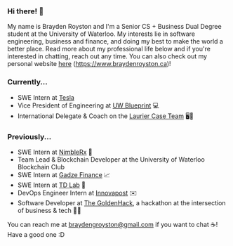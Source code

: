 ### Hi there! 👋

My name is Brayden Royston and I'm a Senior CS + Business Dual Degree student at the University of Waterloo. My interests lie in software engineering, business and finance, and doing my best to make the world a better place. Read more about my professional life below and if you're interested in chatting, reach out any time. You can also check out my personal website [here](https://www.braydenroyston.ca) (https://www.braydenroyston.ca)!

### Currently...
- SWE Intern at [Tesla](https://tesla.com)
- Vice President of Engineering at [UW Blueprint](https://uwblueprint.org/) 💻
- International Delegate & Coach on the [Laurier Case Team](https://www.lauriercaseteam.ca) 🖥️💼

### Previously...
- SWE Intern at [NimbleRx](https://www.nimblerx.com) 💊
- Team Lead & Blockchain Developer at the University of Waterloo Blockchain Club
- SWE Intern at [Gadze Finance](https://gadze.finance) 📈
- SWE Intern at [TD Lab](https://tdlab.io) 🚀
- DevOps Engineer Intern at [Innovapost](https://innovapost.com) ✉️
- Software Developer at [The GoldenHack](https://www.thegoldenhack.ca/), a hackathon at the intersection of business & tech 💛💜

You can reach me at braydengroyston@gmail.com if you want to chat ☕! Have a good one :D
